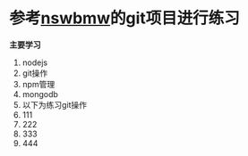 # 参考[nswbmw](https://github.com/nswbmw/N-blog)的git项目进行练习

**主要学习**

1. nodejs
2. git操作
3. npm管理
4. mongodb
5. 以下为练习git操作
6. 111
7. 222
8. 333
9. 444